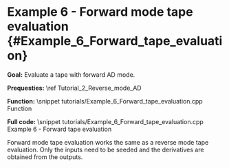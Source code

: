Example 6 - Forward mode tape evaluation {#Example_6_Forward_tape_evaluation}
=======

**Goal:** Evaluate a tape with forward AD mode.

**Prequesties:** \ref Tutorial_2_Reverse_mode_AD

**Function:**
\snippet tutorials/Example_6_Forward_tape_evaluation.cpp Function

**Full code:**
\snippet tutorials/Example_6_Forward_tape_evaluation.cpp Example 6 - Forward tape evaluation

Forward mode tape evaluation works the same as a reverse mode tape evaluation. Only the inputs need to be seeded and the
derivatives are obtained from the outputs.
